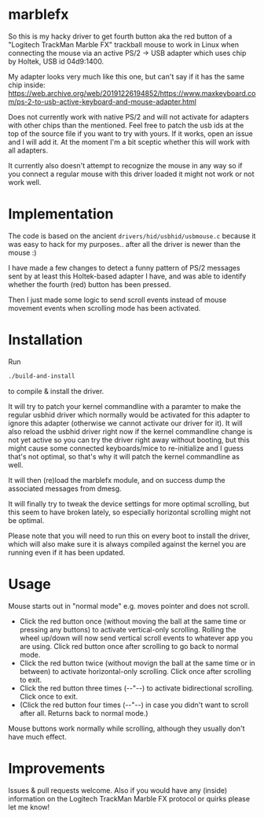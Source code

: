 # marblefx

So this is my hacky driver to get fourth button aka the red button of a "Logitech TrackMan Marble FX" trackball mouse
to work in Linux when connecting the mouse via an active PS/2 -> USB adapter which uses chip by Holtek, USB id 04d9:1400.

My adapter looks very much like this one, but can't say if it has the same chip inside:
https://web.archive.org/web/20191226194852/https://www.maxkeyboard.com/ps-2-to-usb-active-keyboard-and-mouse-adapter.html

Does not currently work with native PS/2 and will not activate for adapters with other chips than the mentioned.
Feel free to patch the usb ids at the top of the source file if you want to try with yours.
If it works, open an issue and I will add it. At the moment I'm a bit sceptic whether this will work with all adapters.

It currently also doesn't attempt to recognize the mouse in any way so if you connect a regular mouse with this driver loaded it might not work or not work well.

# Implementation

The code is based on the ancient `drivers/hid/usbhid/usbmouse.c` because it was easy to hack for my purposes.. after all the driver is newer than the mouse :)

I have made a few changes to detect a funny pattern of PS/2 messages sent by at least this Holtek-based adapter I have, and was able to
identify whether the fourth (red) button has been pressed.

Then I just made some logic to send scroll events instead of mouse movement events when scrolling mode has been activated.

# Installation

Run

```sh
./build-and-install
```

to compile & install the driver.

It will try to patch your kernel commandline with a paramter to make the regular usbhid driver which normally would be activated for this
adapter to ignore this adapter (otherwise we cannot activate our driver for it).
It will also reload the usbhid driver right now if the kernel commandline change is not yet active so you can try the driver right away without booting,
but this might cause some connected keyboards/mice to re-initialize and I guess that's not optimal, so that's why it will patch the kernel commandline as well.

It will then (re)load the marblefx module, and on success dump the associated messages from dmesg.

It will finally try to tweak the device settings for more optimal scrolling, but this seem to have broken lately,
so especially horizontal scrolling might not be optimal.

Please note that you will need to run this on every boot to install the driver, which will also make sure it is always compiled
against the kernel you are running even if it has been updated.

# Usage

Mouse starts out in "normal mode" e.g. moves pointer and does not scroll.

* Click the red button once (without moving the ball at the same time or pressing any buttons) to activate vertical-only scrolling.
Rolling the wheel up/down will now send vertical scroll events to whatever app you are using. Click red button once after scrolling to go back to normal mode.
* Click the red button twice (without movign the ball at the same time or in between) to activate horizontal-only scrolling. Click once after scrolling to exit.
* Click the red button three times (--"--) to activate bidirectional scrolling. Click once to exit.
* (Click the red button four times (--"--) in case you didn't want to scroll after all. Returns back to normal mode.)

Mouse buttons work normally while scrolling, although they usually don't have much effect.

# Improvements

Issues & pull requests welcome. Also if you would have any (inside) information on the Logitech TrackMan Marble FX protocol or quirks please let me know!

